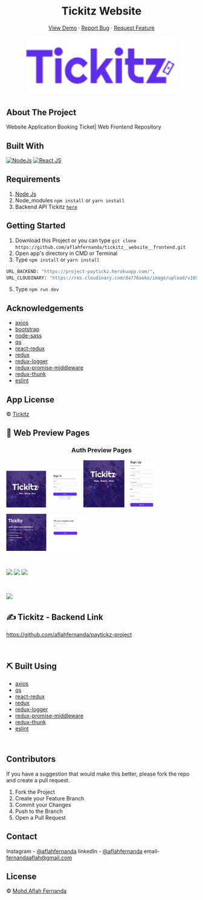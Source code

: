 <h1 align='center'>Tickitz Website</h1>
  <p align="center">
    <a href="link_deploy">View Demo</a>
    ·
    <a href="https://github.com/usergithub/namarepo/issues">Report Bug</a>
    ·
    <a href="https://github.com/usergithub/namarepo/pulls">Request Feature</a>
  </p>

<p align="center">
 <a href="https://ibb.co/cc1ThB8"><img src="./src/assets/assets/Tickitz 2.png" alt="08-06-2022-14-51-13-REC" border="0" width="400px"></a>
</p>

## About The Project

Website Application Booking Ticket| Web Frontend Repository

## Built With

[![NodeJs](https://img.shields.io/badge/NodeJs-16.15.x-green)](https://github.com/react-bootstrap/react-bootstrap)
[![React JS](https://img.shields.io/badge/React-v12.1.6-black)](https://reactjs.org/)

## Requirements

1. <a href="https://nodejs.org/en/download/">Node Js</a>
2. Node_modules `npm install` or `yarn install`
3. Backend API Tickitz [`here`](https://github.com/aflahfernanda/paytickz-project)

## Getting Started

1. Download this Project or you can type `git clone https://github.com/aflahfernanda/tickitz__website__frontend.git`
2. Open app's directory in CMD or Terminal
3. Type `npm install` or `yarn install`

```sh
URL_BACKEND: "https://project-paytickz.herokuapp.com/",
URL_CLOUDINARY: "https://res.cloudinary.com/da776aoko/image/upload/v1656419307/",
```

5. Type `npm run dev`

## Acknowledgements

- [axios](https://www.npmjs.com/package/axios)
- [bootstrap](https://www.npmjs.com/package/bootstrap)
- [node-sass](https://www.npmjs.com/package/node-sass)
- [qs](https://www.npmjs.com/package/qs)
- [react-redux](https://www.npmjs.com/package/react-redux)
- [redux](https://www.npmjs.com/package/redux)
- [redux-logger](https://www.npmjs.com/package/redux-logger)
- [redux-promise-middleware](https://www.npmjs.com/package/redux-promise-middleware)
- [redux-thunk](https://www.npmjs.com/package/redux-thunk)
- [eslint](https://www.npmjs.com/package/eslint)

## App License

© [Tickitz](https://github.com/aflahfernanda/tickitz__website__frontend.git)

## 🔎 Web Preview Pages

<p float="left">
<h3 align='center'>Auth Preview Pages</h1>
  <img src="./src/assets/assets/readme1.png" width="200" />
  <img src="./src/assets/assets/readme2.png" width="200" />
</p>
<p float="left">
 <img src="./src/assets/assets/readme3.png" width="200" />
</p>
 
<br>
<p float="left">
  <img src="./src/assets/readmePicture4.png" width="250" />
  <img src="./src/assets/readmePicture5.png" width="250" />
  <img src="./src/assets/readmePicture6.png" width="250" />
</p>
<br>
<p float="left">
  <img src="./src/assets/readmePicture7.png" width="250" />
</p>

## ✍️ Tickitz - Backend Link

https://github.com/aflahfernanda/paytickz-project

<br>

## ⛏️ Built Using

- [axios](https://www.npmjs.com/package/axios)
- [qs](https://www.npmjs.com/package/qs)
- [react-redux](https://www.npmjs.com/package/react-redux)
- [redux](https://www.npmjs.com/package/redux)
- [redux-logger](https://www.npmjs.com/package/redux-logger)
- [redux-promise-middleware](https://www.npmjs.com/package/redux-promise-middleware)
- [redux-thunk](https://www.npmjs.com/package/redux-thunk)
- [eslint](https://www.npmjs.com/package/eslint)

<br>

## Contributors

If you have a suggestion that would make this better, please fork the repo and create a pull request.

1. Fork the Project
2. Create your Feature Branch
3. Commit your Changes
4. Push to the Branch
5. Open a Pull Request

## Contact

Instagram - [@aflahfernanda](https://www.instagram.com/aflahfernanda/)
linkedIn - [@aflahfernanda](https://www.linkedin.com/in/aflah-fernanda-6841401ab/)
email-[fernandaaflah@gmail.com](fernandaaflah@gmail.com)

## License

© [Mohd.Aflah Fernanda](https://github.com/aflahfernanda)
